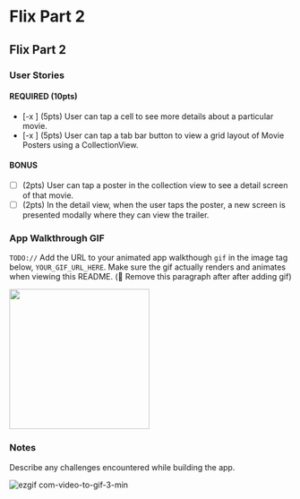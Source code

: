 # Flix Part 2 
## Flix Part 2

### User Stories

#### REQUIRED (10pts)
- [-x ] (5pts) User can tap a cell to see more details about a particular movie.
- [-x ] (5pts) User can tap a tab bar button to view a grid layout of Movie Posters using a CollectionView.

#### BONUS
- [ ] (2pts) User can tap a poster in the collection view to see a detail screen of that movie.
- [ ] (2pts) In the detail view, when the user taps the poster, a new screen is presented modally where they can view the trailer.

### App Walkthrough GIF
`TODO://` Add the URL to your animated app walkthough `gif` in the image tag below, `YOUR_GIF_URL_HERE`. Make sure the gif actually renders and animates when viewing this README. (🚫 Remove this paragraph after after adding gif)

<img src="YOUR_GIF_URL_HERE" width=250><br>

### Notes
Describe any challenges encountered while building the app.

![ezgif com-video-to-gif-3-min](https://user-images.githubusercontent.com/42979064/108484269-dd308380-72c5-11eb-8574-844241ed9b95.gif)

